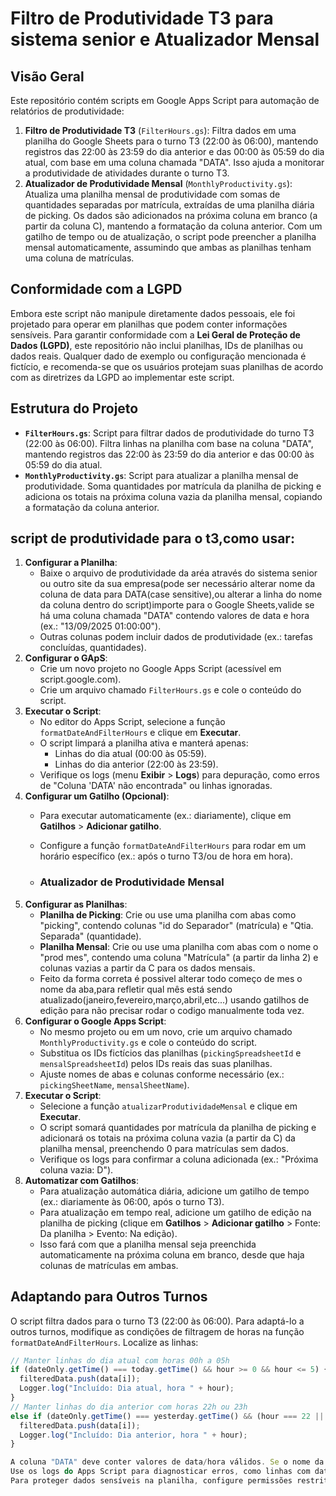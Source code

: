 # Filtro de Produtividade T3 para sistema senior e Atualizador Mensal

## Visão Geral
Este repositório contém scripts em Google Apps Script para automação de relatórios de produtividade:
1. **Filtro de Produtividade T3** (`FilterHours.gs`): Filtra dados em uma planilha do Google Sheets para o turno T3 (22:00 às 06:00), mantendo registros das 22:00 às 23:59 do dia anterior e das 00:00 às 05:59 do dia atual, com base em uma coluna chamada "DATA". Isso ajuda a monitorar a produtividade de atividades durante o turno T3.
2. **Atualizador de Produtividade Mensal** (`MonthlyProductivity.gs`): Atualiza uma planilha mensal de produtividade com somas de quantidades separadas por matrícula, extraídas de uma planilha diária de picking. Os dados são adicionados na próxima coluna em branco (a partir da coluna C), mantendo a formatação da coluna anterior. Com um gatilho de tempo ou de atualização, o script pode preencher a planilha mensal automaticamente, assumindo que ambas as planilhas tenham uma coluna de matrículas.
   
## Conformidade com a LGPD
Embora este script não manipule diretamente dados pessoais, ele foi projetado para operar em planilhas que podem conter informações sensíveis. Para garantir conformidade com a **Lei Geral de Proteção de Dados (LGPD)**, este repositório não inclui planilhas, IDs de planilhas ou dados reais. Qualquer dado de exemplo ou configuração mencionada é fictício, e recomenda-se que os usuários protejam suas planilhas de acordo com as diretrizes da LGPD ao implementar este script.

## Estrutura do Projeto
- **`FilterHours.gs`**: Script para filtrar dados de produtividade do turno T3 (22:00 às 06:00). Filtra linhas na planilha com base na coluna "DATA", mantendo registros das 22:00 às 23:59 do dia anterior e das 00:00 às 05:59 do dia atual.
- **`MonthlyProductivity.gs`**: Script para atualizar a planilha mensal de produtividade. Soma quantidades por matrícula da planilha de picking e adiciona os totais na próxima coluna vazia da planilha mensal, copiando a formatação da coluna anterior.
  
## script de produtividade para o t3,como usar:
1. **Configurar a Planilha**:
   - Baixe o arquivo de produtividade da aréa através do sistema senior ou outro site da sua empresa(pode ser necessário alterar nome da coluna de data para DATA(case sensitive),ou alterar a linha do nome da coluna dentro do script)importe para o Google Sheets,valide se há uma coluna chamada "DATA" contendo valores de data e hora (ex.: "13/09/2025 01:00:00").
   - Outras colunas podem incluir dados de produtividade (ex.: tarefas concluídas, quantidades).
3. **Configurar o GApS**:
   - Crie um novo projeto no Google Apps Script (acessível em script.google.com).
   - Crie um arquivo chamado `FilterHours.gs` e cole o conteúdo do script.
4. **Executar o Script**:
   - No editor do Apps Script, selecione a função `formatDateAndFilterHours` e clique em **Executar**.
   - O script limpará a planilha ativa e manterá apenas:
     - Linhas do dia atual (00:00 às 05:59).
     - Linhas do dia anterior (22:00 às 23:59).
   - Verifique os logs (menu **Exibir** > **Logs**) para depuração, como erros de "Coluna 'DATA' não encontrada" ou linhas ignoradas.
5. **Configurar um Gatilho (Opcional)**:
   - Para executar automaticamente (ex.: diariamente), clique em **Gatilhos** > **Adicionar gatilho**.
   - Configure a função `formatDateAndFilterHours` para rodar em um horário específico (ex.: após o turno T3/ou de hora em hora).
  
   - ### Atualizador de Produtividade Mensal
1. **Configurar as Planilhas**:
   - **Planilha de Picking**: Crie ou use uma planilha com abas como "picking", contendo colunas "id do Separador" (matrícula) e "Qtia. Separada" (quantidade).
   - **Planilha Mensal**: Crie ou use uma planilha com abas com o nome o "prod mes", contendo uma coluna "Matrícula" (a partir da linha 2) e colunas vazias a partir da C para os dados mensais.
   - Feito da forma correta é possivel alterar todo começo de mes o nome da aba,para refletir qual mês está sendo atualizado(janeiro,fevereiro,março,abril,etc...) usando gatilhos de edição para não precisar rodar o codigo manualmente toda vez.
2. **Configurar o Google Apps Script**:
   - No mesmo projeto ou em um novo, crie um arquivo chamado `MonthlyProductivity.gs` e cole o conteúdo do script.
   - Substitua os IDs fictícios das planilhas (`pickingSpreadsheetId` e `mensalSpreadsheetId`) pelos IDs reais das suas planilhas.
   - Ajuste nomes de abas e colunas conforme necessário (ex.: `pickingSheetName`, `mensalSheetName`).
3. **Executar o Script**:
   - Selecione a função `atualizarProdutividadeMensal` e clique em **Executar**.
   - O script somará quantidades por matrícula da planilha de picking e adicionará os totais na próxima coluna vazia (a partir da C) da planilha mensal, preenchendo 0 para matrículas sem dados.
   - Verifique os logs para confirmar a coluna adicionada (ex.: "Próxima coluna vazia: D").
4. **Automatizar com Gatilhos**:
   - Para atualização automática diária, adicione um gatilho de tempo (ex.: diariamente às 06:00, após o turno T3).
   - Para atualização em tempo real, adicione um gatilho de edição na planilha de picking (clique em **Gatilhos** > **Adicionar gatilho** > Fonte: Da planilha > Evento: Na edição).
   - Isso fará com que a planilha mensal seja preenchida automaticamente na próxima coluna em branco, desde que haja colunas de matrículas em ambas.

## Adaptando para Outros Turnos
O script filtra dados para o turno T3 (22:00 às 06:00). Para adaptá-lo a outros turnos, modifique as condições de filtragem de horas na função `formatDateAndFilterHours`. Localize as linhas:

```javascript
// Manter linhas do dia atual com horas 00h a 05h
if (dateOnly.getTime() === today.getTime() && hour >= 0 && hour <= 5) {
  filteredData.push(data[i]);
  Logger.log("Incluído: Dia atual, hora " + hour);
}
// Manter linhas do dia anterior com horas 22h ou 23h
else if (dateOnly.getTime() === yesterday.getTime() && (hour === 22 || hour === 23)) {
  filteredData.push(data[i]);
  Logger.log("Incluído: Dia anterior, hora " + hour);
}

A coluna "DATA" deve conter valores de data/hora válidos. Se o nome da coluna for diferente (ex.: "Data e Hora"), atualize a condição String(headerRow[i]).toUpperCase() === "DATA" no script.
Use os logs do Apps Script para diagnosticar erros, como linhas com datas inválidas ou coluna "DATA" não encontrada.
Para proteger dados sensíveis na planilha, configure permissões restritas no Google Sheets e evite compartilhar IDs de planilhas no repositório.

